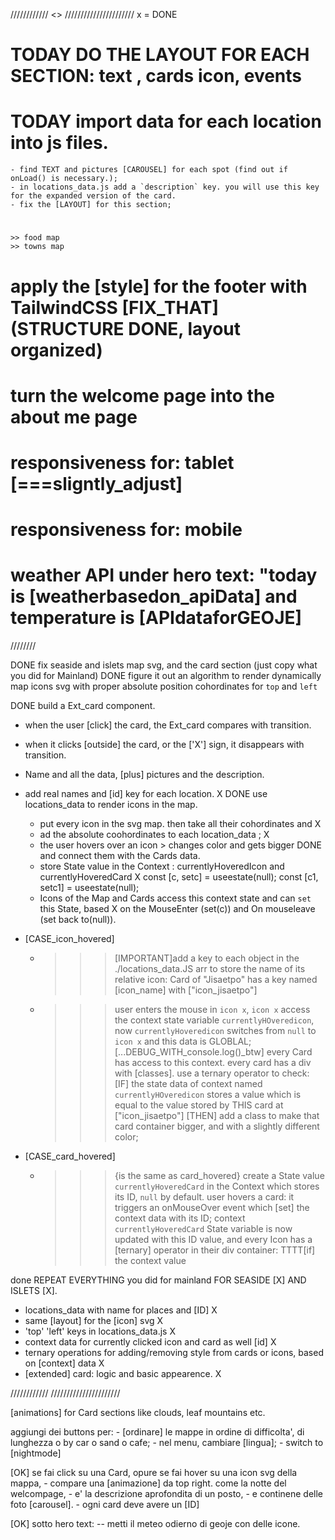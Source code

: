 //////////// <<schedule>> //////////////////////                                                                                   x = DONE

# TODAY DO THE LAYOUT FOR EACH SECTION: text , cards icon, events

# TODAY import data for each location into js files.
    - find TEXT and pictures [CAROUSEL] for each spot (find out if onLoad() is necessary.);
    - in locations_data.js add a `description` key. you will use this key for the expanded version of the card.
    - fix the [LAYOUT] for this section;

# <repeat EVERYTHING for these sections:> 
    >> food map
    >> towns map

# apply the [style] for the footer with TailwindCSS [FIX_THAT] (STRUCTURE DONE, layout organized) 

# turn the welcome page into the about me page

# responsiveness for: tablet   [===sligntly_adjust]
# responsiveness for: mobile

# weather API under hero text: "today is [weatherbasedon_apiData] and temperature is [APIdataforGEOJE]

////////

DONE fix seaside and islets map svg, and the card section (just copy what you did for Mainland)
DONE figure it out an algorithm to render dynamically map icons svg with proper absolute position cohordinates for `top` and `left`

DONE build a Ext_card component.
  - when the user [click] the card, the Ext_card compares with transition. 
  - when it clicks [outside] the card, or the ['X'] sign, it disappears with transition.
  - Name and all the data, [plus] pictures and the description.

  - add real names and [id] key for each location.                                                                                    X
DONE use locations_data to render icons in the map. 
    - put every icon in the svg map. then take all their cohordinates and                    X
    - ad the absolute coohordinates to each location_data ;                                  X
    - the user hovers over an icon > changes color and gets bigger 
DONE and connect them with the Cards data. 
    - store State value in the Context : currentlyHoveredIcon   and    currentlyHoveredCard  X
      const [c, setc] = useestate(null);
      const [c1, setc1] = useestate(null);
    - Icons of the Map and Cards access this context state and can `set` this State, based   X
      on the MouseEnter (set(c)) and On mouseleave (set back to(null)).

- [CASE_icon_hovered]
    - >>> [IMPORTANT]add a key to each object in the ./locations_data.JS arr to store the name of its relative icon:
        Card of "Jisaetpo" has a key named [icon_name] with ["icon_jisaetpo"] 
    - >>> user enters the mouse in `icon x`, 
      >>> `icon x` access the context state variable `currentlyHOveredicon`,
          now `currentlyHoveredicon` switches from `null` to `icon x` and this data is GLOBLAL;
          [...DEBUG_WITH_console.log()_btw]
      >>> every Card has access to this context. every card has a div with [classes].
      >>> use a ternary operator to check: [IF] the state data of context named `currentlyHOveredicon`
          stores a value which is equal to the value stored by THIS card at ["icon_jisaetpo"]
          [THEN] add a class to make that card container bigger, and with a slightly different color;

- [CASE_card_hovered]
    - >>> {is the same as card_hovered}
      >>> create a State value `currentlyHoveredCard` in the Context which stores its ID, `null` by default.
      >>> user hovers a card: it triggers an onMouseOver event which [set] the context data with its ID;
      >>> context `currentlyHoveredCard` State variable is now updated with this ID value,
          and every Icon has a [ternary] operator in their div container: 
            TTTT[if] the context value 


done REPEAT EVERYTHING you did for mainland FOR SEASIDE [X] AND ISLETS [X].
- locations_data with name for places and [ID]                                                                                      X
- same [layout] for the [icon] svg                                                                                                  X
- 'top' 'left' keys in locations_data.js                                                                                            X
- context data for currently clicked icon and card as well [id]                                                                     X
- ternary operations for adding/removing style from cards or icons, based on [context] data                                         X
- [extended] card: logic and basic appearence.                                                                                      X



//////////// <ideas to implement> //////////////////////

[animations] for Card sections like clouds, leaf mountains etc.

aggiungi dei buttons per:
    - [ordinare] le mappe in ordine di difficolta', di lunghezza o by car o sand o cafe;
    - nel menu, cambiare [lingua];
    - switch to [nightmode]

[OK] se fai click su una Card, opure se fai hover su una icon svg della mappa,
    - compare una [animazione] da top right. come la notte del welcompage,
    - e' la descrizione aprofondita di un posto,
    - e continene delle foto [carousel].
        - ogni card deve avere un [ID]


[OK] sotto hero text:
    -- metti il meteo odierno di geoje con delle icone.
